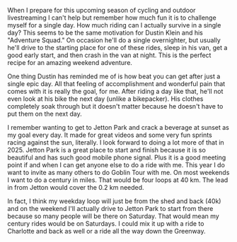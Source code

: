 When I prepare for this upcoming season of cycling and outdoor livestreaming I can't help but remember how much fun it is to challenge myself for a single day. How much riding can I actually survive in a single day? This seems to be the same motivation for Dustin Klein and his "Adventure Squad." On occasion he'll do a single overnighter, but usually he'll drive to the starting place for one of these rides, sleep in his van, get a good early start, and then crash in the van at night. This is the perfect recipe for an amazing weekend adventure.

One thing Dustin has reminded me of is how beat you can get after just a single epic day. All that feeling of accomplishment and wonderful pain that comes with it is really the goal, for me. After riding a day like that, he'll not even look at his bike the next day (unlike a bikepacker). His clothes completely soak through but it doesn't matter because he doesn't have to put them on the next day. 

I remember wanting to get to Jetton Park and crack a beverage at sunset as my goal every day. It made for great videos and some very fun sprints racing against the sun, literally. I look forward to doing a lot more of that in 2025. Jetton Park is a great place to start and finish because it is so beautiful and has such good mobile phone signal. Plus it is a good meeting point if and when I can get anyone else to do a ride with me. This year I do want to invite as many others to do Goblin Tour with me. On most weekends I want to do a century in miles. That would be four loops at 40 km. The lead in from Jetton would cover the 0.2 km needed.

In fact, I think my weekday loop will just be from the shed and back (40k) and on the weekend I'll actually drive to Jetton Park to start from there because so many people will be there on Saturday. That would mean my century rides would be on Saturdays. I could mix it up with a ride to Charlotte and back as well or a ride all the way down the Greenway.